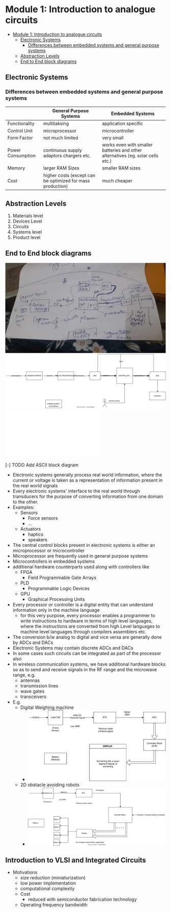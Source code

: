 # Module 1: Introduction to analogue circuits

<!--toc:start-->
- [Module 1: Introduction to analogue circuits](#module-1-introduction-to-analogue-circuits)
  - [Electronic Systems](#electronic-systems)
    - [Differences between embedded systems  and general purpose systems](#differences-between-embedded-systems-and-general-purpose-systems)
  - [Abstraction Levels](#abstraction-levels)
  - [End to End block diagrams](#end-to-end-block-diagrams)
<!--toc:end-->

## Electronic Systems
### Differences between embedded systems  and general purpose systems
|  | General Purpose Systems | Embedded Systems |  
| - | - | - |
|Functionality| multitaksing | application specific|
|Control Unit| microprocessor | microcontroller|
|Form Factor| not much limited | very small|
|Power Consumption| continuous supply adaptors chargers etc. | works even with smaller batteries and other alternatives (eg. solar cells etc.)|
|Memory| larger RAM Sizes | smaller RAM sizes|
|Cost| higher costs (except can be optimized for mass production) | much cheaper|

## Abstraction Levels
1) Materials level
2) Devices Level 
3) Circuits
4) Systems level
5) Product level <!-- difference being that products need certification -->

## End to End block diagrams
![block diagram of electrical system](./graphics//block_diagram_of_electrical_system.jpeg) 
![block diagram of electrical system (svg)](./graphics/block_diagram_of_electronic_systems.svg) 
![block diagram of electrical system (incomplete) txt](./graphics/block_diagram_of_electronic_systems.txt) 

[-] TODO Add ASCII block diagram <!-- :r ./graphics/block_diagram_of_electronic_systems.txt -->
- Electronic systems generally process real world information, where the current or voltage  is taken as a representation of information present in the real world signals
- Every electronic systems' interface to the real world through transducers for the purpose of converting information from one domain to the other.
- Examples:
  - Sensors
    - Force sensors
    - ...
  - Actuators
    - haptics
    - speakers
- The central control blocks present in electronic systems is either an microprocessor or microcontroller
- Microprocessor are frequently used in general purpose systems
- Microcontrollers in embedded systems
- additional hardware counterparts used along with controllers like
  - FPGA
    - Field Programmable Gate Arrays
  - PLD
    - Programmable Logic Devices
  - GPU
    - Graphical Processing Units
- Every processor or controller is a digital entity that can understand information only in the machine language
  - for this very purpose, every processor enables a programmer to write instructions to hardware in terms of high level languages, where the instructions are converted from high Level languages to machine level languages through compilers assemblers etc.
- The conversion b/w analog to digital  and vice versa are generally done by ADCs and DACs
- Electronic Systems may contain discrete ADCs and DACs
- In some cases such circuits can be integrated as part of the processor also
- In wireless communication systems, we have additional hardware blocks so as to send and receive signals in the RF range and the microwave range, e.g.
  - antennas
  - transmission lines
  - wave gates
  - transceivers
- E.g. <!-- 16/01/2025 -->
  - Digital Weighing machine
    - ![block diagram of digital weighing machine](./graphics/block_diagram_of_digital_weighing_machine.svg) 
  - 2D obstacle avoiding robots
    - ![obstace avoiding block diagram](./graphics/Obstacle-avoiding-robot.svg) 
## Introduction to VLSI and Integrated Circuits
  - Motivations
    - size reduction (miniaturization)
    - low power implementation
    - computational complexity
    - Cost
      - reduced with semiconductor fabrication technology
    - Operating frequency bandwidth
